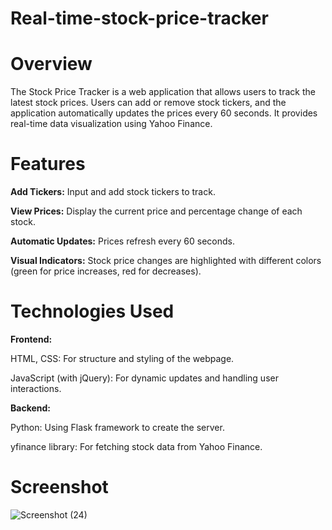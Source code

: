 # Real-time-stock-price-tracker
# Overview
The Stock Price Tracker is a web application that allows users to track the latest stock prices. Users can add or remove stock tickers, and the application automatically updates the prices every 60 seconds. It provides real-time data visualization using Yahoo Finance.

# Features
**Add Tickers:** Input and add stock tickers to track.

**View Prices:** Display the current price and percentage change of each stock.

**Automatic Updates:** Prices refresh every 60 seconds.

**Visual Indicators:** Stock price changes are highlighted with different colors (green for price increases, red for decreases).

# Technologies Used
 **Frontend:**
 
HTML, CSS: For structure and styling of the webpage.

JavaScript (with jQuery): For dynamic updates and handling user interactions.

**Backend:**

Python: Using Flask framework to create the server.

yfinance library: For fetching stock data from Yahoo Finance.

# Screenshot
![Screenshot (24)](https://github.com/user-attachments/assets/36df3efe-e0fa-4620-b7f6-a3addfbb26e3)


